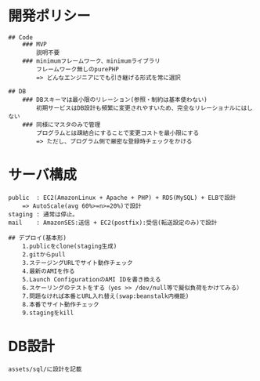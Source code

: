 # 開発ポリシー
	## Code
		### MVP
			説明不要
		### minimumフレームワーク、minimumライブラリ
			フレームワーク無しのpurePHP
			=> どんなエンジニアにでも引き継げる形式を常に選択

	## DB
		### DBスキーマは最小限のリレーション(参照・制約は基本使わない)
 			初期サービスはDB設計も頻繁に変更されやすいため、完全なリレーショナルにはしない
		### 同様にマスタのみで管理
			プログラムとは疎結合にすることで変更コストを最小限にする
			=> ただし、プログラム側で厳密な登録時チェックをかける


# サーバ構成
	public	: EC2(AmazonLinux + Apache + PHP) + RDS(MySQL) + ELBで設計
		=> AutoScale(avg 60%>=n>=20%)で設計
	staging	: 通常は停止。
	mail	: AmazonSES:送信 + EC2(postfix):受信(転送設定のみ)で設計

	## デプロイ(基本形)
		1.publicをclone(staging生成)
		2.gitからpull
		3.ステージングURLでサイト動作チェック
		4.最新のAMIを作る
		5.Launch ConfigurationのAMI IDを書き換える
		6.スケーリングのテストをする（yes >> /dev/null等で擬似負荷をかけてみる）
		7.問題なければ本番とURL入れ替え(swap:beanstalk内機能)
		8.本番でサイト動作チェック
		9.stagingをkill


# DB設計
	assets/sql/に設計を記載

 